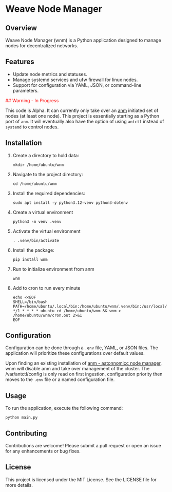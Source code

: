 # Weave Node Manager

## Overview
Weave Node Manager (wnm) is a Python application designed to manage nodes for decentralized networks.

## Features
- Update node metrics and statuses.
- Manage systemd services and ufw firewall for linux nodes.
- Support for configuration via YAML, JSON, or command-line parameters.

<span style="color:red">## Warning - In Progress</span>

This code is Alpha. It can currently only take over an [anm](https://github.com/safenetforum-community/NTracking/tree/main/anm) initiated set of nodes (at least one node). This project is essentially starting as a Python port of `anm`. It will eventually also have the option of using `antctl` instead of `systemd` to control nodes.

## Installation
1. Create a directory to hold data:
   ```
   mkdir /home/ubuntu/wnm
   ```
2. Navigate to the project directory:
   ```
   cd /home/ubuntu/wnm
3. Install the required dependencies:
   ```
   sudo apt install -y python3.12-venv python3-dotenv
   ```
4. Create a virtual environment
   ```
   python3 -m venv .venv
   ```
5. Activate the virtual environment
   ```
   . .venv/bin/activate
   ```
6. Install the package:
   ```
   pip install wnm 
   ```
7. Run to initialize environment from anm
   ```
   wnm
   ```
8. Add to cron to run every minute
   ```
   echo <<EOF
   SHELL=/bin/bash
   PATH=/home/ubuntu/.local/bin:/home/ubuntu/wnm/.venv/bin:/usr/local/sbin:/usr/local/bin:/usr/sbin:/usr/bin:/sbin:/bin
   */1 * * * * ubuntu cd /home/ubuntu/wnm && wnm > /home/ubuntu/wnm/cron.out 2>&1
   EOF
   ```

## Configuration
Configuration can be done through a `.env` file, YAML, or JSON files. The application will prioritize these configurations over default values.

Upon finding an existing installation of [anm - aatonnomicc node manager](https://github.com/safenetforum-community/NTracking/tree/main/anm), wnm will disable anm and take over management of the cluster. The /var/antctl/config is only read on first ingestion, configuration priority then moves to the `.env` file or a named configuration file.

## Usage
To run the application, execute the following command:
```
python main.py
```

## Contributing
Contributions are welcome! Please submit a pull request or open an issue for any enhancements or bug fixes.

## License
This project is licensed under the MIT License. See the LICENSE file for more details.
